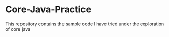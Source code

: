 # Core-Java-Practice
This repository contains the sample code I have tried under the exploration of core java
